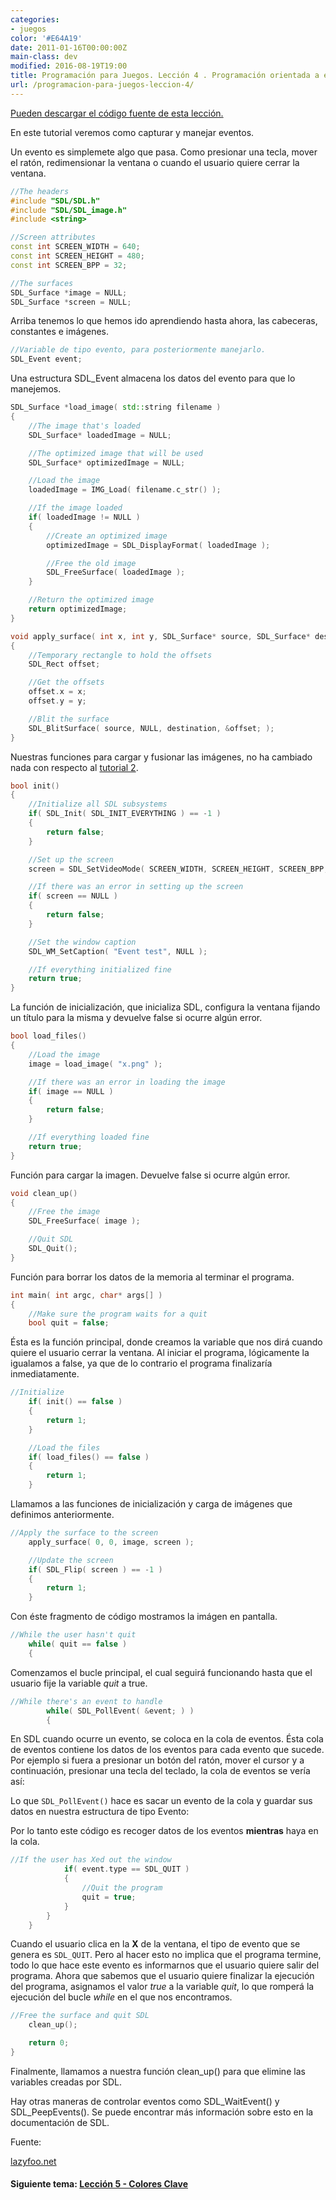 ```yaml
---
categories:
- juegos
color: '#E64A19'
date: 2011-01-16T00:00:00Z
main-class: dev
modified: 2016-08-19T19:00
title: Programación para Juegos. Lección 4 . Programación orientada a eventos
url: /programacion-para-juegos-leccion-4/
---
```


[Pueden descargar el código fuente de esta lección.][1]

En este tutorial veremos como capturar y manejar eventos.

Un evento es simplemete algo que pasa. Como presionar una tecla, mover el ratón, redimensionar la ventana o cuando el usuario quiere cerrar la ventana.

<!--ad-->

```cpp
//The headers
#include "SDL/SDL.h"
#include "SDL/SDL_image.h"
#include <string>

//Screen attributes
const int SCREEN_WIDTH = 640;
const int SCREEN_HEIGHT = 480;
const int SCREEN_BPP = 32;

//The surfaces
SDL_Surface *image = NULL;
SDL_Surface *screen = NULL;
```

Arriba tenemos lo que hemos ido aprendiendo hasta ahora, las cabeceras, constantes e imágenes.

```cpp
//Variable de tipo evento, para posteriormente manejarlo.
SDL_Event event;
```

Una estructura SDL_Event almacena los datos del evento para que lo manejemos.

```cpp
SDL_Surface *load_image( std::string filename )
{
    //The image that's loaded
    SDL_Surface* loadedImage = NULL;

    //The optimized image that will be used
    SDL_Surface* optimizedImage = NULL;

    //Load the image
    loadedImage = IMG_Load( filename.c_str() );

    //If the image loaded
    if( loadedImage != NULL )
    {
        //Create an optimized image
        optimizedImage = SDL_DisplayFormat( loadedImage );

        //Free the old image
        SDL_FreeSurface( loadedImage );
    }

    //Return the optimized image
    return optimizedImage;
}

void apply_surface( int x, int y, SDL_Surface* source, SDL_Surface* destination )
{
    //Temporary rectangle to hold the offsets
    SDL_Rect offset;

    //Get the offsets
    offset.x = x;
    offset.y = y;

    //Blit the surface
    SDL_BlitSurface( source, NULL, destination, &offset; );
}
```

Nuestras funciones para cargar y fusionar las imágenes, no ha cambiado nada con respecto al [tutorial 2][2].

```cpp
bool init()
{
    //Initialize all SDL subsystems
    if( SDL_Init( SDL_INIT_EVERYTHING ) == -1 )
    {
        return false;
    }

    //Set up the screen
    screen = SDL_SetVideoMode( SCREEN_WIDTH, SCREEN_HEIGHT, SCREEN_BPP, SDL_SWSURFACE );

    //If there was an error in setting up the screen
    if( screen == NULL )
    {
        return false;
    }

    //Set the window caption
    SDL_WM_SetCaption( "Event test", NULL );

    //If everything initialized fine
    return true;
}
```

La función de inicialización, que inicializa SDL, configura la ventana fijando un título para la misma y devuelve false si ocurre algún error.

```cpp
bool load_files()
{
    //Load the image
    image = load_image( "x.png" );

    //If there was an error in loading the image
    if( image == NULL )
    {
        return false;
    }

    //If everything loaded fine
    return true;
}
```

Función para cargar la imagen. Devuelve false si ocurre algún error.

```cpp
void clean_up()
{
    //Free the image
    SDL_FreeSurface( image );

    //Quit SDL
    SDL_Quit();
}
```

Función para borrar los datos de la memoria al terminar el programa.

```cpp
int main( int argc, char* args[] )
{
    //Make sure the program waits for a quit
    bool quit = false;
```

Ésta es la función principal, donde creamos la variable que nos dirá cuando quiere el usuario cerrar la ventana. Al iniciar el programa, lógicamente la igualamos a false, ya que de lo contrario el programa finalizaría inmediatamente.

```cpp
//Initialize
    if( init() == false )
    {
        return 1;
    }

    //Load the files
    if( load_files() == false )
    {
        return 1;
    }

```

Llamamos a las funciones de inicialización y carga de imágenes que definimos anteriormente.

```cpp
//Apply the surface to the screen
    apply_surface( 0, 0, image, screen );

    //Update the screen
    if( SDL_Flip( screen ) == -1 )
    {
        return 1;
    }

```

Con éste fragmento de código mostramos la imágen en pantalla.

```cpp
//While the user hasn't quit
    while( quit == false )
    {
```

Comenzamos el bucle principal, el cual seguirá funcionando hasta que el usuario fije la variable <var>quit</var> a true.

```cpp
//While there's an event to handle
        while( SDL_PollEvent( &event; ) )
        {
```

En SDL cuando ocurre un evento, se coloca en la cola de eventos. Ésta cola de eventos contiene los datos de los eventos para cada evento que sucede.
Por ejemplo si fuera a presionar un botón del ratón, mover el cursor y a continuación, presionar una tecla del teclado, la cola de eventos se vería así:

<figure>
    <amp-img on="tap:lightbox1" role="button" tabindex="0" layout="responsive"  height="177" width="255" src="https://lh3.ggpht.com/_IlK2pNFFgGM/TT6ImYP7bjI/AAAAAAAAARU/QiAey3O_FW0/queue.jpg"></amp-img>
</figure>


Lo que `SDL_PollEvent()` hace es sacar un evento de la cola y guardar sus datos en nuestra estructura de tipo Evento:

<figure>
    <amp-img on="tap:lightbox1" role="button" tabindex="0" layout="responsive"  height="258" width="294" src="https://lh5.ggpht.com/_IlK2pNFFgGM/TT6ImqKAdJI/AAAAAAAAARY/JqvFGavqRHY/poll.jpg"></amp-img>
</figure>

Por lo tanto este código es recoger datos de los eventos **mientras** haya en la cola.

```cpp
//If the user has Xed out the window
            if( event.type == SDL_QUIT )
            {
                //Quit the program
                quit = true;
            }
        }
    }
```

Cuando el usuario clica en la **X** de la ventana, el tipo de evento que se genera es `SDL_QUIT`. Pero al hacer esto no implica que el programa termine, todo lo que hace este evento es informarnos que el usuario quiere salir del programa.
Ahora que sabemos que el usuario quiere finalizar la ejecución del programa, asignamos el valor <var>true</var> a la variable <var>quit</var>, lo que romperá la ejecución del bucle <var>while</var> en el que nos encontramos.

```cpp
//Free the surface and quit SDL
    clean_up();

    return 0;
}
```

Finalmente, llamamos a nuestra función clean_up() para que elimine las variables creadas por SDL.

Hay otras maneras de controlar eventos como SDL\_WaitEvent() y SDL\_PeepEvents(). Se puede encontrar más información sobre esto en la documentación de SDL.

Fuente:

[lazyfoo.net][3]

#### Siguiente tema: [Lección 5 - Colores Clave][4] 

 [1]: http://www.lazyfoo.net/downloads/index.php?file=SDLTut_lesson04
 [2]: https://elbauldelprogramador.com/programacion-para-juegos-leccion-2/
 [3]: http://www.lazyfoo.net/SDL_tutorials/
 [4]: https://elbauldelprogramador.com/programacion-para-juegos-leccion-5/


